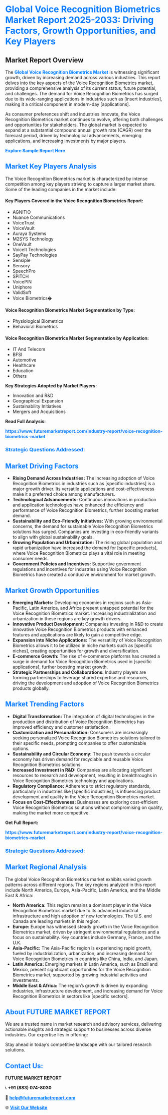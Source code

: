 <h1 style="color: #007BFF;">Global Voice Recognition Biometrics Market Report 2025-2033: Driving Factors, Growth Opportunities, and Key Players</h1>

<section id="overview">
<h2>Market Report Overview</h2>
<p>The <a href="https://www.futuremarketreport.com/industry-report/voice-recognition-biometrics-market" style="color: #007BFF; text-decoration: none;"><strong>Global Voice Recognition Biometrics Market</strong></a> is witnessing significant growth, driven by increasing demand across various industries. This report delves into the key aspects of the Voice Recognition Biometrics market, providing a comprehensive analysis of its current status, future potential, and challenges. The demand for Voice Recognition Biometrics has surged due to its wide-ranging applications in industries such as [insert industries], making it a critical component in modern-day [applications].</p>
<p>As consumer preferences shift and industries innovate, the Voice Recognition Biometrics market continues to evolve, offering both challenges and opportunities for stakeholders. The global market is expected to expand at a substantial compound annual growth rate (CAGR) over the forecast period, driven by technological advancements, emerging applications, and increasing investments by major players.</p>
</section>

<section id="overview">
<p><a href="https://www.futuremarketreport.com/request-sample/reportId=108130" style="color: #007BFF; text-decoration: none;"><strong>Explore Sample Report Here</strong></a></p>
</section>

<section id="key-players">
<h2 style="color: #007BFF;">Market Key Players Analysis</h2>
<p>The Voice Recognition Biometrics market is characterized by intense competition among key players striving to capture a larger market share. Some of the leading companies in the market include:</p>
<h4>Key Players Covered in the Voice Recognition Biometrics Report:</h4>
<ul><li>AGNITIO</li><li>Nuance Communications</li><li>VoiceTrust</li><li>VoiceVault</li><li>Auraya Systems</li><li>M2SYS Technology</li><li>OneVault</li><li>VoiceIt Technologies</li><li>SayPay Technologies</li><li>Sensiple</li><li>Sensory</li><li>SpeechPro</li><li>SPITCH</li><li>VoicePIN</li><li>Uniphore</li><li>ValidSoft</li><li>Voice Biometrics�</li></ul>
<h4>Voice Recognition Biometrics Market Segmentation by Type:</h4>
<ul><li>Physiological Biometrics</li><li>Behavioral Biometrics</li></ul>

<h4>Voice Recognition Biometrics Market Segmentation by Application:</h4>
<ul><li>IT And Telecom</li><li>BFSI</li><li>Automotive</li><li>Healthcare</li><li>Education</li><li>Others</li></ul>
<p><strong>Key Strategies Adopted by Market Players:</strong></p>
<ul>
<li>Innovation and R&D</li>
<li>Geographical Expansion</li>
<li>Sustainability Initiatives</li>
<li>Mergers and Acquisitions</li>
</ul>
</section>

<section>
<p><strong>Read Full Analysis: </strong></p><a href="https://www.futuremarketreport.com/industry-report/voice-recognition-biometrics-market" style="color: #007BFF; text-decoration: none;"><strong>https://www.futuremarketreport.com/industry-report/voice-recognition-biometrics-market</strong></a>
<h3 style="color: #007BFF;">Strategic Questions Addressed:</h3>
</section>

<section id="driving-factors">
<h2 style="color: #007BFF;">Market Driving Factors</h2>
<ul>
<li><strong>Rising Demand Across Industries:</strong> The increasing adoption of Voice Recognition Biometrics in industries such as [specific industries] is a major growth driver. Its versatile applications and cost-effectiveness make it a preferred choice among manufacturers.</li>
<li><strong>Technological Advancements:</strong> Continuous innovations in production and application technologies have enhanced the efficiency and performance of Voice Recognition Biometrics, further boosting market demand.</li>
<li><strong>Sustainability and Eco-Friendly Initiatives:</strong> With growing environmental concerns, the demand for sustainable Voice Recognition Biometrics solutions has surged. Companies are investing in eco-friendly variants to align with global sustainability goals.</li>
<li><strong>Growing Population and Urbanization:</strong> The rising global population and rapid urbanization have increased the demand for [specific products], where Voice Recognition Biometrics plays a vital role in meeting consumer needs.</li>
<li><strong>Government Policies and Incentives:</strong> Supportive government regulations and incentives for industries using Voice Recognition Biometrics have created a conducive environment for market growth.</li>
</ul>
</section>

<section id="growth-opportunities">
<h2 style="color: #007BFF;">Market Growth Opportunities</h2>
<ul>
<li><strong>Emerging Markets:</strong> Developing economies in regions such as Asia-Pacific, Latin America, and Africa present untapped potential for the Voice Recognition Biometrics market. Increasing industrialization and urbanization in these regions are key growth drivers.</li>
<li><strong>Innovative Product Development:</strong> Companies investing in R&D to create innovative Voice Recognition Biometrics products with enhanced features and applications are likely to gain a competitive edge.</li>
<li><strong>Expansion into Niche Applications:</strong> The versatility of Voice Recognition Biometrics allows it to be utilized in niche markets such as [specific niches], creating opportunities for growth and diversification.</li>
<li><strong>E-commerce Growth:</strong> The rise of e-commerce platforms has created a surge in demand for Voice Recognition Biometrics used in [specific applications], further boosting market growth.</li>
<li><strong>Strategic Partnerships and Collaborations:</strong> Industry players are forming partnerships to leverage shared expertise and resources, driving the development and adoption of Voice Recognition Biometrics products globally.</li>
</ul>
</section>

<section id="trending-factors">
<h2 style="color: #007BFF;">Market Trending Factors</h2>
<ul>
<li><strong>Digital Transformation:</strong> The integration of digital technologies in the production and distribution of Voice Recognition Biometrics has improved efficiency and customer satisfaction.</li>
<li><strong>Customization and Personalization:</strong> Consumers are increasingly seeking personalized Voice Recognition Biometrics solutions tailored to their specific needs, prompting companies to offer customizable options.</li>
<li><strong>Sustainability and Circular Economy:</strong> The push towards a circular economy has driven demand for recyclable and reusable Voice Recognition Biometrics solutions.</li>
<li><strong>Increased Investment in R&D:</strong> Companies are allocating significant resources to research and development, resulting in breakthroughs in Voice Recognition Biometrics technology and applications.</li>
<li><strong>Regulatory Compliance:</strong> Adherence to strict regulatory standards, particularly in industries like [specific industries], is influencing product development and quality in the Voice Recognition Biometrics market.</li>
<li><strong>Focus on Cost-Effectiveness:</strong> Businesses are exploring cost-efficient Voice Recognition Biometrics solutions without compromising on quality, making the market more competitive.</li>
</ul>
</section>

<section>
<p><strong>Get Full Report: </strong></p><a href="https://www.futuremarketreport.com/industry-report/voice-recognition-biometrics-market" style="color: #007BFF; text-decoration: none;"><strong>https://www.futuremarketreport.com/industry-report/voice-recognition-biometrics-market</strong></a>
<h3 style="color: #007BFF;">Strategic Questions Addressed:</h3>
</section>


<section id="regional-analysis">
<h2 style="color: #007BFF;">Market Regional Analysis</h2>
<p>The global Voice Recognition Biometrics market exhibits varied growth patterns across different regions. The key regions analyzed in this report include North America, Europe, Asia-Pacific, Latin America, and the Middle East & Africa:</p>
<ul>
<li><strong>North America:</strong> This region remains a dominant player in the Voice Recognition Biometrics market due to its advanced industrial infrastructure and high adoption of new technologies. The U.S. and Canada are leading markets in this region.</li>
<li><strong>Europe:</strong> Europe has witnessed steady growth in the Voice Recognition Biometrics market, driven by stringent environmental regulations and a focus on sustainability. Key countries include Germany, France, and the U.K.</li>
<li><strong>Asia-Pacific:</strong> The Asia-Pacific region is experiencing rapid growth, fueled by industrialization, urbanization, and increasing demand for Voice Recognition Biometrics in countries like China, India, and Japan.</li>
<li><strong>Latin America:</strong> Emerging markets in Latin America, such as Brazil and Mexico, present significant opportunities for the Voice Recognition Biometrics market, supported by growing industrial activities and investments.</li>
<li><strong>Middle East & Africa:</strong> The region’s growth is driven by expanding industries, infrastructure development, and increasing demand for Voice Recognition Biometrics in sectors like [specific sectors].</li>
</ul>
</section>

<footer>
<h2 style="color: #007BFF;">About FUTURE MARKET REPORT</h2>
<p>We are a trusted name in market research and advisory services, delivering actionable insights and strategic support to businesses across diverse industries. Our expertise lies in offering:</p>

<p>Stay ahead in today’s competitive landscape with our tailored research solutions.</p>

<h2 style="color: #007BFF;">Contact Us:</h2>
<p><strong>FUTURE MARKET REPORT</strong></p>
<p>📞 <strong>+91 (883) 074-8030</strong></p>
<p>📧 <strong><a href="mailto:help@futuremarketreport.com" style="color: #007BFF;">help@futuremarketreport.com</a></strong></p>
<p>🌐 <strong><a href="https://www.futuremarketreport.com/" style="color: #007BFF;">Visit Our Website</a></strong></p>
</footer>
